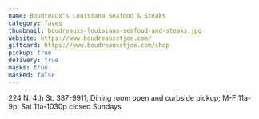 ```yaml
---
name: Boudreaux's Louisiana Seafood & Steaks
category: faves
thumbnail: boudreauxs-louisiana-seafood-and-steaks.jpg
website: https://www.boudreauxstjoe.com/
giftcard: https://www.boudreauxstjoe.com/shop
pickup: true
delivery: true
masks: true
masked: false
---
```

224 N. 4th St. 387-9911, Dining room open and curbside pickup; M-F 11a-9p; Sat 11a-1030p closed Sundays